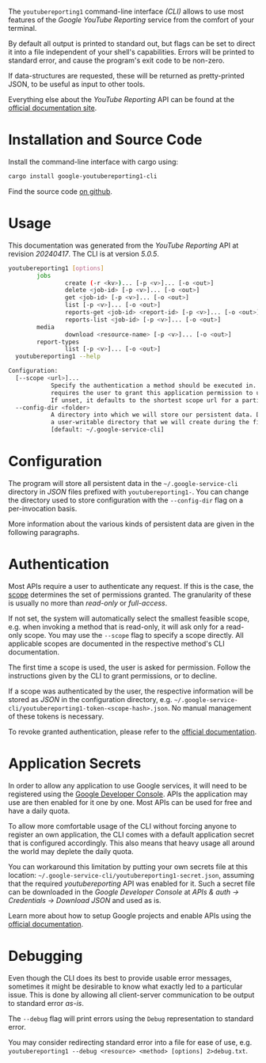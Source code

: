 <!---
DO NOT EDIT !
This file was generated automatically from 'src/generator/templates/cli/README.md.mako'
DO NOT EDIT !
-->
The `youtubereporting1` command-line interface *(CLI)* allows to use most features of the *Google YouTube Reporting* service from the comfort of your terminal.

By default all output is printed to standard out, but flags can be set to direct it into a file independent of your shell's
capabilities. Errors will be printed to standard error, and cause the program's exit code to be non-zero.

If data-structures are requested, these will be returned as pretty-printed JSON, to be useful as input to other tools.

Everything else about the *YouTube Reporting* API can be found at the
[official documentation site](https://developers.google.com/youtube/reporting/v1/reports/).

# Installation and Source Code

Install the command-line interface with cargo using:

```bash
cargo install google-youtubereporting1-cli
```

Find the source code [on github](https://github.com/Byron/google-apis-rs/tree/main/gen/youtubereporting1-cli).

# Usage

This documentation was generated from the *YouTube Reporting* API at revision *20240417*. The CLI is at version *5.0.5*.

```bash
youtubereporting1 [options]
        jobs
                create (-r <kv>)... [-p <v>]... [-o <out>]
                delete <job-id> [-p <v>]... [-o <out>]
                get <job-id> [-p <v>]... [-o <out>]
                list [-p <v>]... [-o <out>]
                reports-get <job-id> <report-id> [-p <v>]... [-o <out>]
                reports-list <job-id> [-p <v>]... [-o <out>]
        media
                download <resource-name> [-p <v>]... [-o <out>]
        report-types
                list [-p <v>]... [-o <out>]
  youtubereporting1 --help

Configuration:
  [--scope <url>]...
            Specify the authentication a method should be executed in. Each scope
            requires the user to grant this application permission to use it.
            If unset, it defaults to the shortest scope url for a particular method.
  --config-dir <folder>
            A directory into which we will store our persistent data. Defaults to
            a user-writable directory that we will create during the first invocation.
            [default: ~/.google-service-cli]

```

# Configuration

The program will store all persistent data in the `~/.google-service-cli` directory in *JSON* files prefixed with `youtubereporting1-`.  You can change the directory used to store configuration with the `--config-dir` flag on a per-invocation basis.

More information about the various kinds of persistent data are given in the following paragraphs.

# Authentication

Most APIs require a user to authenticate any request. If this is the case, the [scope][scopes] determines the 
set of permissions granted. The granularity of these is usually no more than *read-only* or *full-access*.

If not set, the system will automatically select the smallest feasible scope, e.g. when invoking a
method that is read-only, it will ask only for a read-only scope. 
You may use the `--scope` flag to specify a scope directly. 
All applicable scopes are documented in the respective method's CLI documentation.

The first time a scope is used, the user is asked for permission. Follow the instructions given 
by the CLI to grant permissions, or to decline.

If a scope was authenticated by the user, the respective information will be stored as *JSON* in the configuration
directory, e.g. `~/.google-service-cli/youtubereporting1-token-<scope-hash>.json`. No manual management of these tokens
is necessary.

To revoke granted authentication, please refer to the [official documentation][revoke-access].

# Application Secrets

In order to allow any application to use Google services, it will need to be registered using the 
[Google Developer Console][google-dev-console]. APIs the application may use are then enabled for it
one by one. Most APIs can be used for free and have a daily quota.

To allow more comfortable usage of the CLI without forcing anyone to register an own application, the CLI
comes with a default application secret that is configured accordingly. This also means that heavy usage
all around the world may deplete the daily quota.

You can workaround this limitation by putting your own secrets file at this location: 
`~/.google-service-cli/youtubereporting1-secret.json`, assuming that the required *youtubereporting* API 
was enabled for it. Such a secret file can be downloaded in the *Google Developer Console* at 
*APIs & auth -> Credentials -> Download JSON* and used as is.

Learn more about how to setup Google projects and enable APIs using the [official documentation][google-project-new].


# Debugging

Even though the CLI does its best to provide usable error messages, sometimes it might be desirable to know
what exactly led to a particular issue. This is done by allowing all client-server communication to be 
output to standard error *as-is*.

The `--debug` flag will print errors using the `Debug` representation to standard error.

You may consider redirecting standard error into a file for ease of use, e.g. `youtubereporting1 --debug <resource> <method> [options] 2>debug.txt`.


[scopes]: https://developers.google.com/+/api/oauth#scopes
[revoke-access]: http://webapps.stackexchange.com/a/30849
[google-dev-console]: https://console.developers.google.com/
[google-project-new]: https://developers.google.com/console/help/new/
